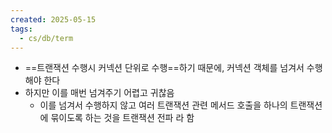 ```yaml
---
created: 2025-05-15
tags:
  - cs/db/term
---
```

- ==트랜잭션 수행시 커넥션 단위로 수행==하기 때문에, 커넥션 객체를 넘겨서 수행해야 한다
- 하지만 이를 매번 넘겨주기 어렵고 귀찮음
	- 이를 넘겨서 수행하지 않고 여러 트랜잭션 관련 메서드 호출을 하나의 트랜잭션에 묶이도록 하는 것을 트랜잭션 전파 라 함